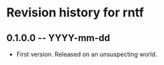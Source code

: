 # Revision history for rntf

## 0.1.0.0 -- YYYY-mm-dd

* First version. Released on an unsuspecting world.
